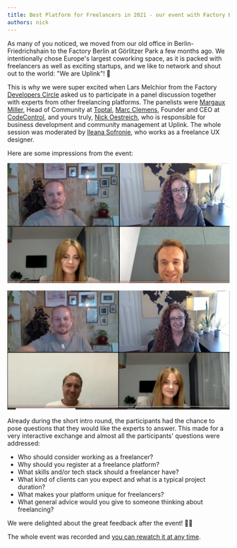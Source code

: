 ```yaml
---
title: Best Platform for Freelancers in 2021 - our event with Factory Berlin
authors: nick
---
```


As many of you noticed, we moved from our old office in Berlin-Friedrichshain to the Factory Berlin at Görlitzer Park a few months ago. We intentionally chose Europe's largest coworking space, as it is packed with freelancers as well as exciting startups, and we like to network and shout out to the world: "We are Uplink"! 🥳

<!--truncate-->

This is why we were super excited when Lars Melchior from the Factory [Developers Circle](https://factoryberlin.com/programs/circles/) asked us to participate in a panel discussion together with experts from other freelancing platforms. The panelists were [Margaux Miller](https://www.linkedin.com/in/margauxmiller/), Head of Community at [Toptal](https://www.linkedin.com/company/toptal/), [Marc Clemens](https://www.linkedin.com/in/marcclemens/), Founder and CEO at [CodeControl](https://www.linkedin.com/company/codecontrol/), and yours truly, [Nick Oestreich](https://www.linkedin.com/in/nick-oestreich-075218135/), who is responsible for business development and community management at Uplink. The whole session was moderated by [Ileana Sofronie](https://www.linkedin.com/in/ileana-s-b219014b/), who works as a freelance UX designer.

Here are some impressions from the event:

![](screenshot.png)

![](Screenshot-2021-07-01-160008.png)

Already during the short intro round, the participants had the chance to pose questions that they would like the experts to answer. This made for a very interactive exchange and almost all the participants' questions were addressed:

- Who should consider working as a freelancer?
- Why should you register at a freelance platform?
- What skills and/or tech stack should a freelancer have?
- What kind of clients can you expect and what is a typical project duration?
- What makes your platform unique for freelancers?
- What general advice would you give to someone thinking about freelancing?

We were delighted about the great feedback after the event! 🙇‍♂️

The whole event was recorded and [you can rewatch it at any time](https://www.crowdcast.io/e/3rm2kp24).
